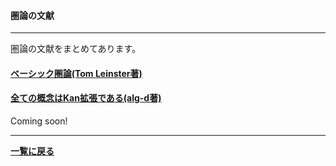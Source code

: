 #### 圏論の文献

---

圏論の文献をまとめてあります。

#### [ベーシック圏論(Tom Leinster著)](/posts/beshiken)

#### [全ての概念はKan拡張である(alg-d著)](/posts/subekan)
Coming soon!

---

**[一覧に戻る](/posts)**